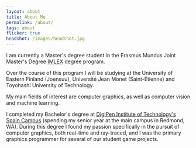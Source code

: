 ```yaml
---
layout: about
title: About Me
permalink: /about/
tags: about
flicker: true
headshot: /images/headshot.jpg
---
```


I am currently a Master's degree student in the Erasmus Mundus Joint Master's Degree [IMLEX](https://imlex.org/) degree program.

Over the course of this program I will be studying at the University of Eastern Finland (Joensuu), Université Jean Monet (Saint-Étienne) and Toyohashi University of Technology.

My main fields of interest are computer graphics, as well as computer vision and machine learning.

I completed my Bachelor's degree at [DigiPen Institute of Technology's Spain Campus](https://www.digipen.es/) (spending my senior year at the main campus in Redmond, WA).
During this degree I found my passion specifically in the pursuit of computer graphics, both real-time and ray-traced, and I was the primary graphics programmer for several
of our student game projects.

<style>
.post-header, #talks, #workshops {
  text-align: center; /* Want the About Page header to be in the middle */
}
</style>
